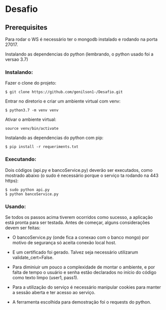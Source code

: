 # Desafio

Prerequisites
----------------------
Para rodar o WS é necessário ter o mongodb instalado e rodando na porta 27017.

Instalando as dependencias do python (lembrando, o python usado foi a versao 3.7)

### Instalando:

Fazer o clone do projeto:

	$ git clone https://github.com/genilson1-/Desafio.git	

Entrar no diretorio e criar um ambiente virtual com venv:

	$ python3.7 -m venv venv

Ativar o ambiente virtual:

	source venv/bin/activate

Instalando as dependencias do python com pip:

	$ pip install -r requeriments.txt


### Executando:

Dois códigos (api.py e bancoService.py) deverão ser executados, como mostrado abaixo (o sudo é necessário porque o serviço ta rodando na 443 https):

	$ sudo python api.py
	$ python bancoService.py


### Usando:

Se todos os passos acima tiverem ocorridos como sucesso, a aplicação está pronta para ser testada. Antes de começar, alguns considerações devem ser feitas:
* O bancoService.py (onde fica a conexao com o banco mongo) por motivo de segurança só aceita conexão local host. 

* E um certificado foi gerado. Talvez seja necessário utilizarum validate_cert=False. 

* Para diminiuir um pouco a complexidade de montar o ambiente, e por falta de tempo o usuário e senha estão declarados no início do código como texto limpo (user1, pass1).

* Para a utilização do serviço é necessário manipular cookies para manter a sessão aberta e ter acesso ao serviço.

* A ferramenta escolhida para demostração foi o requests do python.



